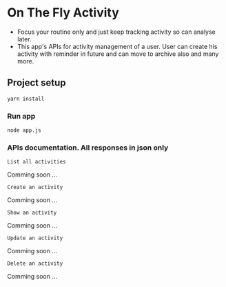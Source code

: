 # On The Fly Activity 
  - Focus your routine only and just keep tracking activity so can analyse later.
  - This app's APIs for activity management of a user. User can create his 
    activity with reminder in future and can move to archive also and many more.

## Project setup
```
yarn install
```

### Run app
```
node app.js
```

### APIs documentation. All responses in json only
```
List all activities
```
Comming soon ...

```
Create an activity
```
Comming soon ...

```
Show an activity
```
Comming soon ...

```
Update an activity
```
Comming soon ...

```
Delete an activity
```
Comming soon ...
